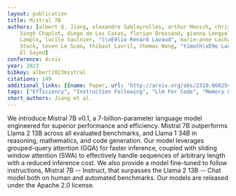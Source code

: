 ```yaml
---
layout: publication
title: Mistral 7B
authors: [albert Q. Jiang, alexandre Sablayrolles, arthur Mensch, chris Bamford, devendra
    Singh Chaplot, diego de Las Casas, florian Bressand, gianna Lengyel, guillaume
    Lample, lucile Saulnier, "l\xE9lio Renard Lavaud", marie-anne Lachaux, pierre
    Stock, teven Le Scao, thibaut Lavril, thomas Wang, "timoth\xE9e Lacroix", william
    El Sayed]
conference: Arxiv
year: 2023
bibkey: albert2023mistral
citations: 149
additional_links: [{name: Paper, url: 'http://arxiv.org/abs/2310.06825v1'}]
tags: ["Efficiency", "Instruction Following", "Llm For Code", "Memory & Context"]
short_authors: Jiang et al.
---
```

We introduce Mistral 7B v0.1, a 7-billion-parameter language model engineered
for superior performance and efficiency. Mistral 7B outperforms Llama 2 13B
across all evaluated benchmarks, and Llama 1 34B in reasoning, mathematics, and
code generation. Our model leverages grouped-query attention (GQA) for faster
inference, coupled with sliding window attention (SWA) to effectively handle
sequences of arbitrary length with a reduced inference cost. We also provide a
model fine-tuned to follow instructions, Mistral 7B -- Instruct, that surpasses
the Llama 2 13B -- Chat model both on human and automated benchmarks. Our
models are released under the Apache 2.0 license.